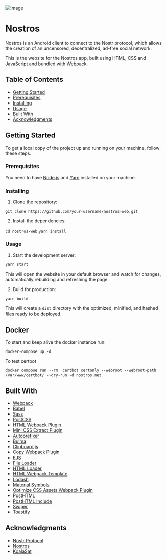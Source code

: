 ![image](https://user-images.githubusercontent.com/4659020/220792158-e85099fa-dfed-46c9-850d-b4682b2aea6d.png)


# Nostros

Nostros is an Android client to connect to the Nostr protocol, which allows the creation of an uncensored, decentralized, ad-free social network.

This is the website for the Nostros app, built using HTML, CSS and JavaScript and bundled with Webpack.

## Table of Contents

- [Getting Started](#getting-started)
- [Prerequisites](#prerequisites)
- [Installing](#installing)
- [Usage](#usage)
- [Built With](#built-with)
- [Acknowledgments](#acknowledgments)

## Getting Started

To get a local copy of the project up and running on your machine, follow these steps.

### Prerequisites

You need to have [Node.js](https://nodejs.org/en/) and [Yarn](https://yarnpkg.com/) installed on your machine.

### Installing

1. Clone the repository:

`git clone https://github.com/your-username/nostros-web.git`

2. Install the dependencies:

`cd nostros-web`
`yarn install`

### Usage

1. Start the development server:

`yarn start`

This will open the website in your default browser and watch for changes, automatically rebuilding and refreshing the page.

2. Build for production:

`yarn build`

This will create a `dist` directory with the optimized, minified, and hashed files ready to be deployed.

## Docker

To start and keep alive the docker instance run:

`docker-compose up -d`

To test certbot

`docker compose run --rm  certbot certonly --webroot --webroot-path /var/www/certbot/ --dry-run -d nostros.net`


## Built With

- [Webpack](https://webpack.js.org/)
- [Babel](https://babeljs.io/)
- [Sass](https://sass-lang.com/)
- [PostCSS](https://postcss.org/)
- [HTML Webpack Plugin](https://github.com/jantimon/html-webpack-plugin)
- [Mini CSS Extract Plugin](https://github.com/webpack-contrib/mini-css-extract-plugin)
- [Autoprefixer](https://github.com/postcss/autoprefixer)
- [Bulma](https://bulma.io/)
- [Clipboard.js](https://clipboardjs.com/)
- [Copy Webpack Plugin](https://github.com/webpack-contrib/copy-webpack-plugin)
- [EJS](https://ejs.co/)
- [File Loader](https://github.com/webpack-contrib/file-loader)
- [HTML Loader](https://github.com/webpack-contrib/html-loader)
- [HTML Webpack Template](https://github.com/jaketrent/html-webpack-template)
- [Lodash](https://lodash.com/)
- [Material Symbols](https://danklammer.com/material-symbols/)
- [Optimize CSS Assets Webpack Plugin](https://github.com/NMFR/optimize-css-assets-webpack-plugin)
- [PostHTML](https://github.com/posthtml/posthtml)
- [PostHTML Include](https://github.com/posthtml/posthtml-include)
- [Swiper](https://swiperjs.com/)
- [Toastify](https://apvarun.github.io/toastify-js/)

## Acknowledgments

- [Nostr Protocol](https://github.com/nostr-protocol/nostr)
- [Nostros](https://github.com/KoalaSat/nostros)
- [KoalaSat](https://github.com/KoalaSat)
